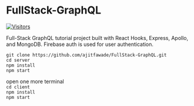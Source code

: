 # FullStack-GraphQL

[![Visitors](https://api.visitorbadge.io/api/visitors?path=https%3A%2F%2Fgithub.com%2Fajitfawade%2FFullStack-GraphQL&countColor=%232ccce4&style=plastic&labelStyle=upper)](https://visitorbadge.io/status?path=https%3A%2F%2Fgithub.com%2Fajitfawade%2FFullStack-GraphQL)

Full-Stack GraphQL tutorial project built with React Hooks, Express, Apollo, and MongoDB. Firebase auth is used for user authentication.

```git clone https://github.com/ajitfawade/FullStack-GraphQL.git```    
```cd server```    
```npm install```    
```npm start```    
  
open one more terminal    
```cd client```    
```npm install```    
```npm start```    

